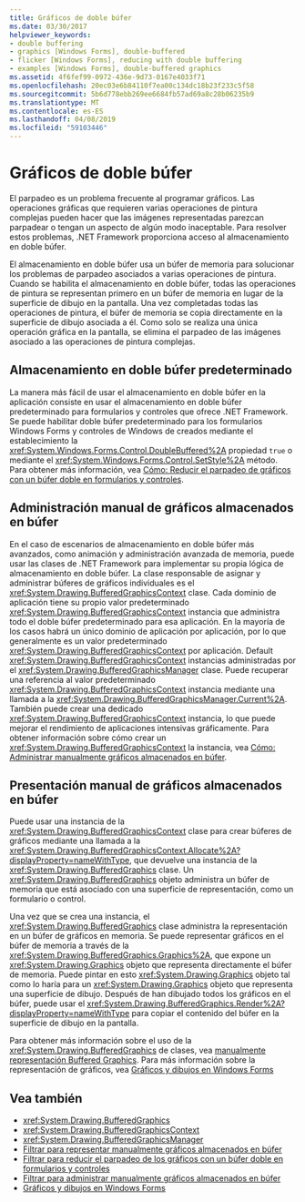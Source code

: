 ```yaml
---
title: Gráficos de doble búfer
ms.date: 03/30/2017
helpviewer_keywords:
- double buffering
- graphics [Windows Forms], double-buffered
- flicker [Windows Forms], reducing with double buffering
- examples [Windows Forms], double-buffered graphics
ms.assetid: 4f6fef99-0972-436e-9d73-0167e4033f71
ms.openlocfilehash: 20ec03e6b84110f7ea00c134dc18b23f233c5f58
ms.sourcegitcommit: 5b6d778ebb269ee6684fb57ad69a8c28b06235b9
ms.translationtype: MT
ms.contentlocale: es-ES
ms.lasthandoff: 04/08/2019
ms.locfileid: "59103446"
---
```

# <a name="double-buffered-graphics"></a>Gráficos de doble búfer
El parpadeo es un problema frecuente al programar gráficos. Las operaciones gráficas que requieren varias operaciones de pintura complejas pueden hacer que las imágenes representadas parezcan parpadear o tengan un aspecto de algún modo inaceptable. Para resolver estos problemas, .NET Framework proporciona acceso al almacenamiento en doble búfer.  
  
 El almacenamiento en doble búfer usa un búfer de memoria para solucionar los problemas de parpadeo asociados a varias operaciones de pintura. Cuando se habilita el almacenamiento en doble búfer, todas las operaciones de pintura se representan primero en un búfer de memoria en lugar de la superficie de dibujo en la pantalla. Una vez completadas todas las operaciones de pintura, el búfer de memoria se copia directamente en la superficie de dibujo asociada a él. Como solo se realiza una única operación gráfica en la pantalla, se elimina el parpadeo de las imágenes asociado a las operaciones de pintura complejas.  
  
## <a name="default-double-buffering"></a>Almacenamiento en doble búfer predeterminado  
 La manera más fácil de usar el almacenamiento en doble búfer en la aplicación consiste en usar el almacenamiento en doble búfer predeterminado para formularios y controles que ofrece .NET Framework. Se puede habilitar doble búfer predeterminado para los formularios Windows Forms y controles de Windows de creados mediante el establecimiento la <xref:System.Windows.Forms.Control.DoubleBuffered%2A> propiedad `true` o mediante el <xref:System.Windows.Forms.Control.SetStyle%2A> método. Para obtener más información, vea [Cómo: Reducir el parpadeo de gráficos con un búfer doble en formularios y controles](how-to-reduce-graphics-flicker-with-double-buffering-for-forms-and-controls.md).  
  
## <a name="manually-managing-buffered-graphics"></a>Administración manual de gráficos almacenados en búfer  
 En el caso de escenarios de almacenamiento en doble búfer más avanzados, como animación y administración avanzada de memoria, puede usar las clases de .NET Framework para implementar su propia lógica de almacenamiento en doble búfer. La clase responsable de asignar y administrar búferes de gráficos individuales es el <xref:System.Drawing.BufferedGraphicsContext> clase. Cada dominio de aplicación tiene su propio valor predeterminado <xref:System.Drawing.BufferedGraphicsContext> instancia que administra todo el doble búfer predeterminado para esa aplicación. En la mayoría de los casos habrá un único dominio de aplicación por aplicación, por lo que generalmente es un valor predeterminado <xref:System.Drawing.BufferedGraphicsContext> por aplicación. Default <xref:System.Drawing.BufferedGraphicsContext> instancias administradas por el <xref:System.Drawing.BufferedGraphicsManager> clase. Puede recuperar una referencia al valor predeterminado <xref:System.Drawing.BufferedGraphicsContext> instancia mediante una llamada a la <xref:System.Drawing.BufferedGraphicsManager.Current%2A>. También puede crear una dedicado <xref:System.Drawing.BufferedGraphicsContext> instancia, lo que puede mejorar el rendimiento de aplicaciones intensivas gráficamente. Para obtener información sobre cómo crear un <xref:System.Drawing.BufferedGraphicsContext> la instancia, vea [Cómo: Administrar manualmente gráficos almacenados en búfer](how-to-manually-manage-buffered-graphics.md).  
  
## <a name="manually-displaying-buffered-graphics"></a>Presentación manual de gráficos almacenados en búfer  
 Puede usar una instancia de la <xref:System.Drawing.BufferedGraphicsContext> clase para crear búferes de gráficos mediante una llamada a la <xref:System.Drawing.BufferedGraphicsContext.Allocate%2A?displayProperty=nameWithType>, que devuelve una instancia de la <xref:System.Drawing.BufferedGraphics> clase. Un <xref:System.Drawing.BufferedGraphics> objeto administra un búfer de memoria que está asociado con una superficie de representación, como un formulario o control.  
  
 Una vez que se crea una instancia, el <xref:System.Drawing.BufferedGraphics> clase administra la representación en un búfer de gráficos en memoria. Se puede representar gráficos en el búfer de memoria a través de la <xref:System.Drawing.BufferedGraphics.Graphics%2A>, que expone un <xref:System.Drawing.Graphics> objeto que representa directamente el búfer de memoria. Puede pintar en esto <xref:System.Drawing.Graphics> objeto tal como lo haría para un <xref:System.Drawing.Graphics> objeto que representa una superficie de dibujo. Después de han dibujado todos los gráficos en el búfer, puede usar el <xref:System.Drawing.BufferedGraphics.Render%2A?displayProperty=nameWithType> para copiar el contenido del búfer en la superficie de dibujo en la pantalla.  
  
 Para obtener más información sobre el uso de la <xref:System.Drawing.BufferedGraphics> de clases, vea [manualmente representación Buffered Graphics](how-to-manually-render-buffered-graphics.md). Para más información sobre la representación de gráficos, vea [Gráficos y dibujos en Windows Forms](graphics-and-drawing-in-windows-forms.md)  
  
## <a name="see-also"></a>Vea también

- <xref:System.Drawing.BufferedGraphics>
- <xref:System.Drawing.BufferedGraphicsContext>
- <xref:System.Drawing.BufferedGraphicsManager>
- [Filtrar para representar manualmente gráficos almacenados en búfer](how-to-manually-render-buffered-graphics.md)
- [Filtrar para reducir el parpadeo de los gráficos con un búfer doble en formularios y controles](how-to-reduce-graphics-flicker-with-double-buffering-for-forms-and-controls.md)
- [Filtrar para administrar manualmente gráficos almacenados en búfer](how-to-manually-manage-buffered-graphics.md)
- [Gráficos y dibujos en Windows Forms](graphics-and-drawing-in-windows-forms.md)
